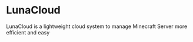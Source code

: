 # LunaCloud
LunaCloud is a lightweight cloud system to manage Minecraft Server more efficient and easy
